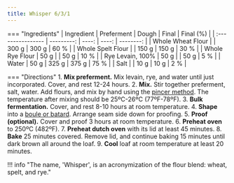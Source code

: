 ```yaml
---
title: Whisper 6/3/1
---
```

=== "Ingredients"
    | Ingredient        | Preferment | Dough | Final | Final (%) |
    | :---------------- | ---------: | ----: | ----: | --------: |
    | Whole Wheat Flour |            | 300 g | 300 g |      60 % |
    | Whole Spelt Flour |            | 150 g | 150 g |      30 % |
    | Whole Rye Flour   |       50 g |       |  50 g |      10 % |
    | Rye Levain, 100%  |       50 g |       |  50 g |       5 % |
    | Water             |       50 g | 325 g | 375 g |      75 % |
    | Salt              |            |  10 g |  10 g |       2 % |

=== "Directions"
    1. **Mix preferment.** Mix levain, rye, and water until just incorporated. Cover, and rest 12-24 hours.
    2. **Mix.** Stir together preferment, salt, water. Add flours, and mix by hand using the [pincer method](https://www.youtube.com/watch?v=HoY7CPw0E1s). The temperature after mixing should be 25ºC-26ºC (77ºF-78ºF).
    3. **Bulk fermentation.** Cover, and rest 8-10 hours at room temperature.
    4. **Shape** into a [boule or batard](https://www.thefreshloaf.com/handbook/shaping). Arrange seam side down for proofing.
    5. **Proof (optional).** Cover and proof 3 hours at room temperature.
    6. **Preheat oven** to 250ºC (482ºF).
    7. **Preheat dutch oven** with its lid at least 45 minutes.
    8. **Bake** 25 minutes covered. Remove lid, and continue baking 15 minutes until dark brown all around the loaf.
    9.  **Cool** loaf at room temperature at least 20 minutes.

!!! info "The name, 'Whisper', is an acronymization of the flour blend: wheat, spelt, and rye."

[^1]:
    Mann, Floyd, Jeff Miller, David Snyder, and Eric Hanner.
    ["Overnight Whole Grain Sourdough with Wheat, Spelt & Rye."](https://www.thefreshloaf.com/handbook/overnight-whole-grain-sourdough-wheat-spelt-amp-rye) _The Fresh Loaf._ 8 February 2009.
